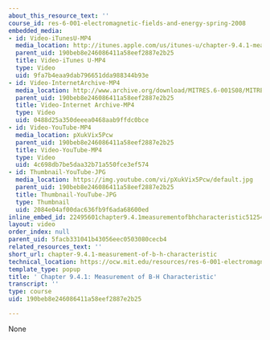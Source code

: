 ```yaml
---
about_this_resource_text: ''
course_id: res-6-001-electromagnetic-fields-and-energy-spring-2008
embedded_media:
- id: Video-iTunesU-MP4
  media_location: http://itunes.apple.com/us/itunes-u/chapter-9.4.1-measurement/id538892150?i=117216812
  parent_uid: 190beb8e246086411a58eef2887e2b25
  title: Video-iTunes U-MP4
  type: Video
  uid: 9fa7b4eaa9dab796651dda988344b93e
- id: Video-InternetArchive-MP4
  media_location: http://www.archive.org/download/MITRES.6-001S08/MITRES6_001S08_9-4-1_300k.mp4
  parent_uid: 190beb8e246086411a58eef2887e2b25
  title: Video-Internet Archive-MP4
  type: Video
  uid: 0488d25a350deeea0468aab9ffdc0bce
- id: Video-YouTube-MP4
  media_location: pXukVix5Pcw
  parent_uid: 190beb8e246086411a58eef2887e2b25
  title: Video-YouTube-MP4
  type: Video
  uid: 4c698db7be5daa32b71a550fce3ef574
- id: Thumbnail-YouTube-JPG
  media_location: https://img.youtube.com/vi/pXukVix5Pcw/default.jpg
  parent_uid: 190beb8e246086411a58eef2887e2b25
  title: Thumbnail-YouTube-JPG
  type: Thumbnail
  uid: 2084e04af00dac636fb9f6ada68600ed
inline_embed_id: 22495601chapter9.4.1measurementofbhcharacteristic51254970
layout: video
order_index: null
parent_uid: 5facb331041b43056eec0503080cecb4
related_resources_text: ''
short_url: chapter-9.4.1-measurement-of-b-h-characteristic
technical_location: https://ocw.mit.edu/resources/res-6-001-electromagnetic-fields-and-energy-spring-2008/chapter-9/chapter-9.4.1-measurement-of-b-h-characteristic
template_type: popup
title: ' Chapter 9.4.1: Measurement of B-H Characteristic'
transcript: ''
type: course
uid: 190beb8e246086411a58eef2887e2b25

---
```

None